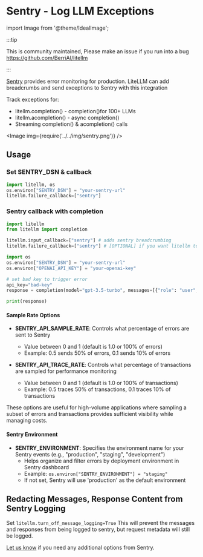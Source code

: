 # Sentry - Log LLM Exceptions
import Image from '@theme/IdealImage';


:::tip

This is community maintained, Please make an issue if you run into a bug
https://github.com/BerriAI/litellm

:::


[Sentry](https://sentry.io/) provides error monitoring for production. LiteLLM can add breadcrumbs and send exceptions to Sentry with this integration

Track exceptions for:
- litellm.completion() - completion()for 100+ LLMs
- litellm.acompletion() - async completion()
- Streaming completion() & acompletion() calls

<Image img={require('../../img/sentry.png')} />


## Usage

### Set SENTRY_DSN & callback

```python
import litellm, os
os.environ["SENTRY_DSN"] = "your-sentry-url"
litellm.failure_callback=["sentry"]
```

### Sentry callback with completion
```python
import litellm
from litellm import completion 

litellm.input_callback=["sentry"] # adds sentry breadcrumbing
litellm.failure_callback=["sentry"] # [OPTIONAL] if you want litellm to capture -> send exception to sentry

import os 
os.environ["SENTRY_DSN"] = "your-sentry-url"
os.environ["OPENAI_API_KEY"] = "your-openai-key"

# set bad key to trigger error 
api_key="bad-key"
response = completion(model="gpt-3.5-turbo", messages=[{"role": "user", "content": "Hey!"}], stream=True, api_key=api_key)

print(response)
```

#### Sample Rate Options

- **SENTRY_API_SAMPLE_RATE**: Controls what percentage of errors are sent to Sentry
  - Value between 0 and 1 (default is 1.0 or 100% of errors)
  - Example: 0.5 sends 50% of errors, 0.1 sends 10% of errors

- **SENTRY_API_TRACE_RATE**: Controls what percentage of transactions are sampled for performance monitoring
  - Value between 0 and 1 (default is 1.0 or 100% of transactions)
  - Example: 0.5 traces 50% of transactions, 0.1 traces 10% of transactions

These options are useful for high-volume applications where sampling a subset of errors and transactions provides sufficient visibility while managing costs.

#### Sentry Environment
- **SENTRY_ENVIRONMENT**: Specifies the environment name for your Sentry events (e.g., "production", "staging", "development")
  - Helps organize and filter errors by deployment environment in Sentry dashboard
  - Example: `os.environ["SENTRY_ENVIRONMENT"] = "staging"`
  - If not set, Sentry will use 'production' as the default environment

## Redacting Messages, Response Content from Sentry Logging 

Set `litellm.turn_off_message_logging=True` This will prevent the messages and responses from being logged to sentry, but request metadata will still be logged.

[Let us know](https://github.com/BerriAI/litellm/issues/new?assignees=&labels=enhancement&projects=&template=feature_request.yml&title=%5BFeature%5D%3A+) if you need any additional options from Sentry. 

